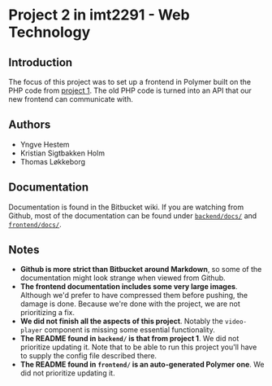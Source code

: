 # Project 2 in imt2291 - Web Technology

## Introduction

The focus of this project was to set up a frontend in Polymer built on the PHP code from [project 1](https://github.com/tholok97/imt2291-project1). The old PHP code is turned into an API that our new frontend can communicate with.

## Authors

* Yngve Hestem
* Kristian Sigtbakken Holm
* Thomas Løkkeborg

## Documentation

Documentation is found in the Bitbucket wiki. If you are watching from Github, most of the documentation can be found under [`backend/docs/`](./backend/docs) and [`frontend/docs/`](./frontend/docs).

## Notes

* **Github is more strict than Bitbucket around Markdown**, so some of the documentation might look strange when viewed from Github.
* **The frontend documentation includes some very large images**. Although we'd prefer to have compressed them before pushing, the damage is done. Because we're done with the project, we are not prioritizing a fix.
* **We did not finish all the aspects of this project**. Notably the `video-player` component is missing some essential functionality.
* **The README found in `backend/` is that from project 1**. We did not prioritize updating it. Note that to be able to run this project you'll have to supply the config file described there.
* **The README found in `frontend/` is an auto-generated Polymer one**. We did not prioritize updating it.
